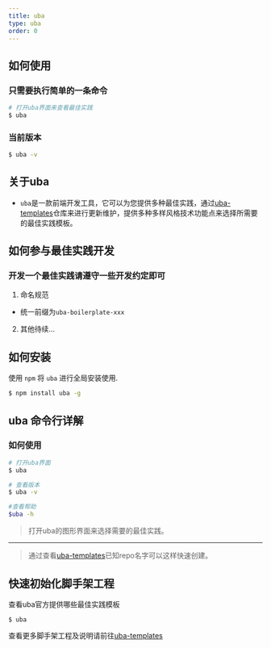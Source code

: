 ```yaml
---
title: uba
type: uba
order: 0
---
```


## 如何使用

### 只需要执行简单的一条命令
```sh
# 打开uba界面来查看最佳实践
$ uba
```

### 当前版本
```sh
$ uba -v
```


## 关于uba

- `uba`是一款前端开发工具，它可以为您提供多种最佳实践，通过[uba-templates](https://github.com/uba-templates)仓库来进行更新维护，提供多种多样风格技术功能点来选择所需要的最佳实践模板。

## 如何参与最佳实践开发

### 开发一个最佳实践请遵守一些开发约定即可

1. 命名规范
  - 统一前缀为`uba-boilerplate-xxx`

2. 其他待续...

## 如何安装

使用 `npm` 将 `uba` 进行全局安装使用.

```sh
$ npm install uba -g
```


## uba 命令行详解

### 如何使用

```sh
# 打开uba界面
$ uba

# 查看版本
$ uba -v

#查看帮助
$uba -h
```

> 打开uba的图形界面来选择需要的最佳实践。

---
> 通过查看[uba-templates](https://github.com/uba-templates)已知repo名字可以这样快速创建。


## 快速初始化脚手架工程

查看uba官方提供哪些最佳实践模板

```
$ uba
```

查看更多脚手架工程及说明请前往[uba-templates](https://github.com/uba-templates)

